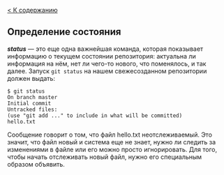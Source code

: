 [< К содержанию](./readme.md)

## Определение состояния

***status*** — это еще одна важнейшая команда, которая показывает информацию о текущем состоянии репозитория: актуальна ли информация на нём, нет ли чего-то нового, что поменялось, и так далее. Запуск `git status` на нашем свежесозданном репозитории должен выдать:

```bash=
$ git status
On branch master
Initial commit
Untracked files:
(use "git add ..." to include in what will be committed)
hello.txt
```

Сообщение говорит о том, что файл hello.txt неотслеживаемый. Это значит, что файл новый и система еще не знает, нужно ли следить за изменениями в файле или его можно просто игнорировать. Для того, чтобы начать отслеживать новый файл, нужно его специальным образом объявить.